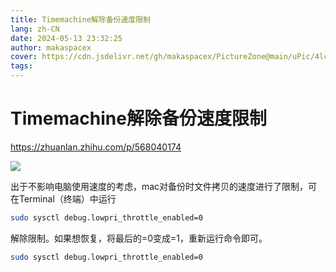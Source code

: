 ```yaml
---
title: Timemachine解除备份速度限制
lang: zh-CN
date: 2024-05-13 23:32:25
author: makaspacex
cover: https://cdn.jsdelivr.net/gh/makaspacex/PictureZone@main/uPic/4lcCte.png
tags:
---
```


# Timemachine解除备份速度限制
https://zhuanlan.zhihu.com/p/568040174

![](https://cdn.jsdelivr.net/gh/makaspacex/PictureZone@main/uPic/4lcCte.png)

出于不影响电脑使用速度的考虑，mac对备份时文件拷贝的速度进行了限制，可在Terminal（终端）中运行
```bash
sudo sysctl debug.lowpri_throttle_enabled=0
```
解除限制。如果想恢复，将最后的=0变成=1，重新运行命令即可。

```bash
sudo sysctl debug.lowpri_throttle_enabled=0
```

